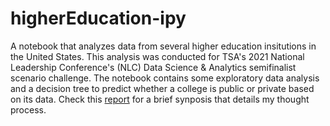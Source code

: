 # higherEducation-ipy

A notebook that analyzes data from several higher education insitutions in the United States. This analysis was conducted for TSA's 2021 National Leadership Conference's (NLC) Data Science & Analytics semifinalist scenario challenge. The notebook contains some exploratory data analysis and a decision tree to predict whether a college is public or private based on its data. Check this <a href="https://github.com/sam-shridhar1950f/higherEducation-ipy/blob/main/Report/Data%20Science%20%26%20Analytics%20Semifinals_Visualization%20and%20Synopsis%20(1).pdf">report</a> for a brief synposis that details my thought process.
